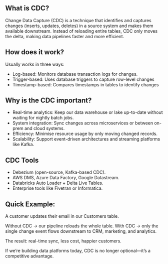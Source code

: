 ## What is CDC? 
Change Data Capture (CDC) is a technique that identifies and captures changes (inserts, updates, deletes) in a source system and makes them available downstream. 
Instead of reloading entire tables, CDC only moves the delta, making data pipelines faster and more efficient.

## How does it work?
Usually works in three ways:
- Log-based: Monitors database transaction logs for changes.
- Trigger-based: Uses database triggers to capture row-level changes
- Timestamp-based: Compares timestamps in tables to identify changes

## Why is the CDC important?
- Real-time analytics: Keep our data warehouse or lake up-to-date without waiting for nightly batch jobs.
- System integration: Sync changes across microservices or between on-prem and cloud systems.
- Efficiency: Minimise resource usage by only moving changed records.
- Scalability: Support event-driven architectures and streaming platforms like Kafka.

## CDC Tools 
- Debezium (open-source, Kafka-based CDC).
- AWS DMS, Azure Data Factory, Google Datastream.
- Databricks Auto Loader + Delta Live Tables.
- Enterprise tools like Fivetran or Informatica.

## Quick Example:
A customer updates their email in our Customers table.

Without CDC → our pipeline reloads the whole table. 
With CDC → only the single change event flows downstream to CRM, marketing, and analytics.

The result: real-time sync, less cost, happier customers.

If we’re building data platforms today, CDC is no longer optional—it’s a competitive advantage.